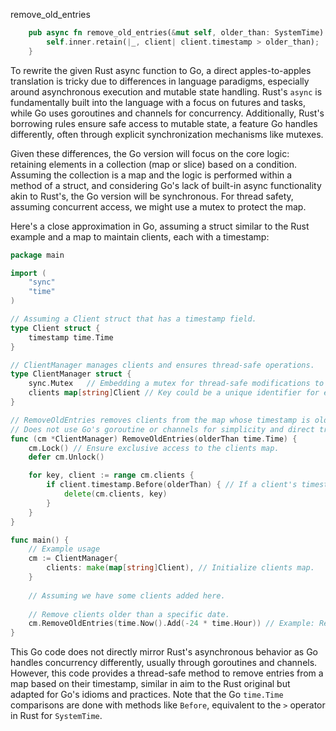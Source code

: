 remove_old_entries

```rust
    pub async fn remove_old_entries(&mut self, older_than: SystemTime) {
        self.inner.retain(|_, client| client.timestamp > older_than);
    }
```


To rewrite the given Rust async function to Go, a direct apples-to-apples translation is tricky due to differences in language paradigms, especially around asynchronous execution and mutable state handling. Rust's `async` is fundamentally built into the language with a focus on futures and tasks, while Go uses goroutines and channels for concurrency. Additionally, Rust's borrowing rules ensure safe access to mutable state, a feature Go handles differently, often through explicit synchronization mechanisms like mutexes.

Given these differences, the Go version will focus on the core logic: retaining elements in a collection (map or slice) based on a condition. Assuming the collection is a map and the logic is performed within a method of a struct, and considering Go's lack of built-in async functionality akin to Rust's, the Go version will be synchronous. For thread safety, assuming concurrent access, we might use a mutex to protect the map.

Here's a close approximation in Go, assuming a struct similar to the Rust example and a map to maintain clients, each with a timestamp:

```go
package main

import (
    "sync"
    "time"
)

// Assuming a Client struct that has a timestamp field.
type Client struct {
    timestamp time.Time
}

// ClientManager manages clients and ensures thread-safe operations.
type ClientManager struct {
    sync.Mutex   // Embedding a mutex for thread-safe modifications to the map.
    clients map[string]Client // Key could be a unique identifier for each client.
}

// RemoveOldEntries removes clients from the map whose timestamp is older than the specified threshold.
// Does not use Go's goroutine or channels for simplicity and direct translation.
func (cm *ClientManager) RemoveOldEntries(olderThan time.Time) {
    cm.Lock() // Ensure exclusive access to the clients map.
    defer cm.Unlock()

    for key, client := range cm.clients {
        if client.timestamp.Before(olderThan) { // If a client's timestamp is older, delete it from the map.
            delete(cm.clients, key)
        }
    }
}

func main() {
    // Example usage
    cm := ClientManager{
        clients: make(map[string]Client), // Initialize clients map.
    }
    
    // Assuming we have some clients added here.
    
    // Remove clients older than a specific date.
    cm.RemoveOldEntries(time.Now().Add(-24 * time.Hour)) // Example: Remove clients older than 24 hours.
}
```

This Go code does not directly mirror Rust's asynchronous behavior as Go handles concurrency differently, usually through goroutines and channels. However, this code provides a thread-safe method to remove entries from a map based on their timestamp, similar in aim to the Rust original but adapted for Go's idioms and practices. Note that the Go `time.Time` comparisons are done with methods like `Before`, equivalent to the `>` operator in Rust for `SystemTime`.